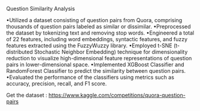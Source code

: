 Question Similarity Analysis

•Utilized a dataset consisting of question pairs from Quora, comprising thousands of question pairs labeled as similar or dissimilar.
•Preprocessed the dataset by tokenizing text and removing stop words.
•Engineered a total of 22 features, including word embeddings, syntactic features, and fuzzy features extracted using the FuzzyWuzzy library.
•Employed t-SNE (t-distributed Stochastic Neighbor Embedding) technique for dimensionality reduction to visualize high-dimensional feature representations of question pairs in lower-dimensional space.
•Implemented XGBoost Classifier and RandomForest Classifier to predict the similarity between question pairs.
•Evaluated the performance of the classifiers using metrics such as accuracy, precision, recall, and F1 score.



Get the dataset : https://www.kaggle.com/competitions/quora-question-pairs
